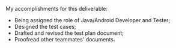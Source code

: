 My accomplishments for this deliverable:
* Being assigned the role of Java/Android Developer and Tester;
* Designed the test cases;
* Drafted and revised the test plan document;
* Proofread other teammates' documents.